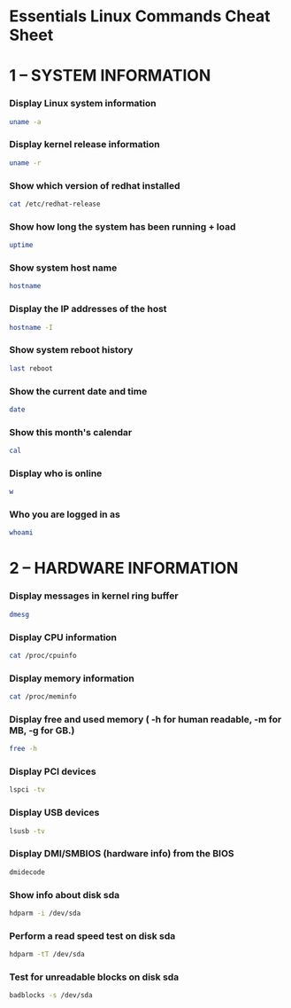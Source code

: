 

# Essentials Linux Commands Cheat Sheet


# 1 – SYSTEM INFORMATION


### Display Linux system information

```sh
uname -a
```

### Display kernel release information

```sh
uname -r
```

### Show which version of redhat installed

```sh
cat /etc/redhat-release
```

### Show how long the system has been running + load

```sh
uptime
```

### Show system host name

```sh
hostname
```

### Display the IP addresses of the host

```sh
hostname -I
```
### Show system reboot history

```sh
last reboot
```
### Show the current date and time

```sh
date
```

### Show this month's calendar

```sh
cal
```
### Display who is online

```sh
w
```

### Who you are logged in as

```sh
whoami
```

# 2 – HARDWARE INFORMATION


### Display messages in kernel ring buffer

 ```sh
dmesg
  ```

### Display CPU information
  ```sh
cat /proc/cpuinfo
  ```

### Display memory information
  ```sh
cat /proc/meminfo
  ```

### Display free and used memory ( -h for human readable, -m for MB, -g for GB.)
  ```sh
free -h
  ```

### Display PCI devices
  ```sh
lspci -tv
  ```

### Display USB devices
  ```sh
lsusb -tv
  ```

### Display DMI/SMBIOS (hardware info) from the BIOS
  ```sh
dmidecode
  ```

### Show info about disk sda
  ```sh
hdparm -i /dev/sda
  ```

### Perform a read speed test on disk sda
  ```sh
hdparm -tT /dev/sda
  ```

### Test for unreadable blocks on disk sda
  ```sh
badblocks -s /dev/sda
  ```
